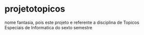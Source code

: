 # projetotopicos
nome fantasia, pois este projeto e referente a disciplina de Topicos Especiais de Informatica do sexto semestre
